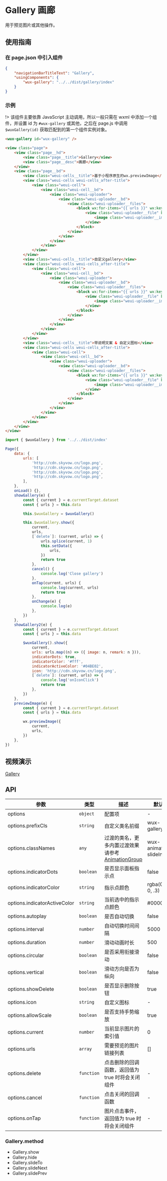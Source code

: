 # Gallery 画廊

用于预览图片或其他操作。

## 使用指南

### 在 page.json 中引入组件

```json
{
    "navigationBarTitleText": "Gallery",
    "usingComponents": {
        "wux-gallery": "../../dist/gallery/index"
    }
}
```

### 示例

!> 该组件主要依靠 JavaScript 主动调用，所以一般只需在 wxml 中添加一个组件，并设置 id 为 `#wux-gallery` 或其他，之后在 page.js 中调用 `$wuxGallery(id)` 获取匹配到的第一个组件实例对象。

```html
<wux-gallery id="wux-gallery" />

<view class="page">
    <view class="page__hd">
        <view class="page__title">Gallery</view>
        <view class="page__desc">画廊</view>
    </view>
    <view class="page__bd">
        <view class="weui-cells__title">基于小程序原生的wx.previewImage</view>
        <view class="weui-cells weui-cells_after-title">
            <view class="weui-cell">
                <view class="weui-cell__bd">
                    <view class="weui-uploader">
                        <view class="weui-uploader__bd">
                            <view class="weui-uploader__files">
                                <block wx:for-items="{{ urls }}" wx:key="{{ index }}">
                                    <view class="weui-uploader__file" bindtap="previewImage" data-current="{{ item }}">
                                        <image class="weui-uploader__img" src="{{ item }}" />
                                    </view>
                                </block>
                            </view>
                        </view>
                    </view>
                </view>
            </view>
        </view>
        <view class="weui-cells__title">自定义gallery</view>
        <view class="weui-cells weui-cells_after-title">
            <view class="weui-cell">
                <view class="weui-cell__bd">
                    <view class="weui-uploader">
                        <view class="weui-uploader__bd">
                            <view class="weui-uploader__files">
                                <block wx:for-items="{{ urls }}" wx:key="{{ index }}">
                                    <view class="weui-uploader__file" bindtap="showGallery" data-current="{{ index }}">
                                        <image class="weui-uploader__img" src="{{ item }}" />
                                    </view>
                                </block>
                            </view>
                        </view>
                    </view>
                </view>
            </view>
        </view>
        <view class="weui-cells__title">带说明文案 & 自定义图标</view>
        <view class="weui-cells weui-cells_after-title">
            <view class="weui-cell">
                <view class="weui-cell__bd">
                    <view class="weui-uploader">
                        <view class="weui-uploader__bd">
                            <view class="weui-uploader__files">
                                <block wx:for-items="{{ urls }}" wx:key="{{ index }}">
                                    <view class="weui-uploader__file" bindtap="showGallery2" data-current="{{ index }}">
                                        <image class="weui-uploader__img" src="{{ item }}" />
                                    </view>
                                </block>
                            </view>
                        </view>
                    </view>
                </view>
            </view>
        </view>
    </view>
</view>
```

```js
import { $wuxGallery } from '../../dist/index'

Page({
    data: {
        urls: [
            'http://cdn.skyvow.cn/logo.png',
            'http://cdn.skyvow.cn/logo.png',
            'http://cdn.skyvow.cn/logo.png',
            'http://cdn.skyvow.cn/logo.png',
        ],
    },
    onLoad() {},
    showGallery(e) {
        const { current } = e.currentTarget.dataset
        const { urls } = this.data

        this.$wuxGallery = $wuxGallery()

        this.$wuxGallery.show({
            current,
            urls,
            [`delete`]: (current, urls) => {
                urls.splice(current, 1)
                this.setData({
                    urls,
                })
                return true
            },
            cancel() {
                console.log('Close gallery')
            },
            onTap(current, urls) {
                console.log(current, urls)
                return true
            },
            onChange(e) {
                console.log(e)
            },
        })
    },
    showGallery2(e) {
        const { current } = e.currentTarget.dataset
        const { urls } = this.data

        $wuxGallery().show({
            current,
            urls: urls.map((n) => ({ image: n, remark: n })),
            indicatorDots: true,
            indicatorColor: '#fff',
            indicatorActiveColor: '#04BE02',
            icon: 'http://cdn.skyvow.cn/logo.png',
            [`delete`]: (current, urls) => {
                console.log('onIconClick')
                return true
            },
        })
    },
    previewImage(e) {
        const { current } = e.currentTarget.dataset
        const { urls } = this.data

        wx.previewImage({
            current,
            urls,
        })
    },
})
```

## 视频演示

[Gallery](./_media/gallery.mp4 ':include :type=iframe width=375px height=667px')

## API

| 参数 | 类型 | 描述 | 默认值 |
| --- | --- | --- | --- |
| options | `object` | 配置项 | - |
| options.prefixCls | `string` | 自定义类名前缀 | wux-gallery |
| options.classNames | `any` | 过渡的类名，更多内置过渡效果请参考 [AnimationGroup](animation-group.md) | wux-animate--slideInRight |
| options.indicatorDots | `boolean` | 是否显示面板指示点 | false |
| options.indicatorColor | `string` | 指示点颜色 | rgba(0, 0, 0, .3) |
| options.indicatorActiveColor | `string` | 当前选中的指示点颜色 | #000000 |
| options.autoplay | `boolean` | 是否自动切换 | false |
| options.interval | `number` | 自动切换时间间隔 | 5000 |
| options.duration | `number` | 滑动动画时长 | 500 |
| options.circular | `boolean` | 是否采用衔接滑动 | false |
| options.vertical | `boolean` | 滑动方向是否为纵向 | false |
| options.showDelete | `boolean` | 是否显示删除按钮 | true |
| options.icon | `string` | 自定义图标 | - |
| options.allowScale | `boolean` | 是否支持手势缩放 | true |
| options.current | `number` | 当前显示图片的索引值 | 0 |
| options.urls | `array` | 需要预览的图片链接列表 | [] |
| options.delete | `function` | 点击删除的回调函数，返回值为 true 时将会关闭组件 | - |
| options.cancel | `function` | 点击关闭的回调函数 | - |
| options.onTap | `function` | 图片点击事件，返回值为 true 时将会关闭组件 | - |

### Gallery.method

- Gallery.show
- Gallery.hide
- Gallery.slideTo
- Gallery.slideNext
- Gallery.slidePrev